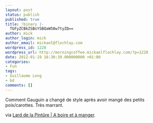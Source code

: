 ```yaml
---
layout: post
status: publish
published: true
title: !binary |-
  TGFyZCBkZSBsYSBQaW50w7tyZQ==
author: mick
author_login: mick
author_email: mickael@flochlay.com
wordpress_id: 1228
wordpress_url: http://morningcoffee.mickaelflochlay.com/?p=1228
date: 2012-01-19 16:30:39.000000000 +01:00
categories:
- Fun
tags:
- Guillaume Long
- bd
comments: []
---
```

Comment Gauguin a changé de style après avoir mangé des petits pois/carottes. Très marrant.

via <a href="http://long.blog.lemonde.fr/2012/01/18/lard-de-la-pinture/#xtor=RSS-32280322">Lard de la Pintûre | A boire et à manger</a>.
